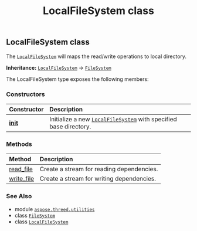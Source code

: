 ﻿---
title: LocalFileSystem class
second_title: Aspose.3D for Python via .NET API References
description: 
type: docs
weight: 100
url: /python-net/aspose.threed.utilities/localfilesystem/
is_root: false
---

## LocalFileSystem class

The [`LocalFileSystem`](/3d/python-net/aspose.threed.utilities/localfilesystem) will maps the read/write operations to local directory.



**Inheritance:** [`LocalFileSystem`](/3d/python-net/aspose.threed.utilities/localfilesystem) → 
[`FileSystem`](/3d/python-net/aspose.threed.utilities/filesystem)



The LocalFileSystem type exposes the following members:

### Constructors
| Constructor | Description |
| :- | :- |
| [__init__](/3d/python-net/aspose.threed.utilities/localfilesystem/__init__/#str) | Initialize a new [`LocalFileSystem`](/3d/python-net/aspose.threed.utilities/localfilesystem) with specified base directory. |


### Methods
| Method | Description |
| :- | :- |
| [read_file](/3d/python-net/aspose.threed.utilities/localfilesystem/read_file/#str-aspose.threed.formats.IOConfig) | Create a stream for reading dependencies. |
| [write_file](/3d/python-net/aspose.threed.utilities/localfilesystem/write_file/#str-aspose.threed.formats.IOConfig) | Create a stream for writing dependencies. |



### See Also
* module [`aspose.threed.utilities`](..)
* class [`FileSystem`](/3d/python-net/aspose.threed.utilities/filesystem)
* class [`LocalFileSystem`](/3d/python-net/aspose.threed.utilities/localfilesystem)
